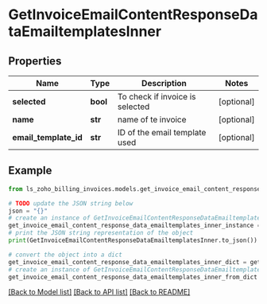 # GetInvoiceEmailContentResponseDataEmailtemplatesInner


## Properties

Name | Type | Description | Notes
------------ | ------------- | ------------- | -------------
**selected** | **bool** | To check if invoice is selected | [optional] 
**name** | **str** | name of te invoice | [optional] 
**email_template_id** | **str** | ID of the email template used | [optional] 

## Example

```python
from ls_zoho_billing_invoices.models.get_invoice_email_content_response_data_emailtemplates_inner import GetInvoiceEmailContentResponseDataEmailtemplatesInner

# TODO update the JSON string below
json = "{}"
# create an instance of GetInvoiceEmailContentResponseDataEmailtemplatesInner from a JSON string
get_invoice_email_content_response_data_emailtemplates_inner_instance = GetInvoiceEmailContentResponseDataEmailtemplatesInner.from_json(json)
# print the JSON string representation of the object
print(GetInvoiceEmailContentResponseDataEmailtemplatesInner.to_json())

# convert the object into a dict
get_invoice_email_content_response_data_emailtemplates_inner_dict = get_invoice_email_content_response_data_emailtemplates_inner_instance.to_dict()
# create an instance of GetInvoiceEmailContentResponseDataEmailtemplatesInner from a dict
get_invoice_email_content_response_data_emailtemplates_inner_from_dict = GetInvoiceEmailContentResponseDataEmailtemplatesInner.from_dict(get_invoice_email_content_response_data_emailtemplates_inner_dict)
```
[[Back to Model list]](../README.md#documentation-for-models) [[Back to API list]](../README.md#documentation-for-api-endpoints) [[Back to README]](../README.md)


